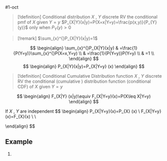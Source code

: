 #1-oct 

> [!definition] Conditional distribution
>  $X$ , $Y$  discrete RV the conditional pmf of  $X$  given $Y=y$ 
>  $P_{X|Y}(x|y)=P(X=x|Y=y)=\frac{p(x,y)}{P_{Y}(y)}$ only when $P_{Y}(y)>0$

> [!remark] 
> $\sum_{x}^{}P_{X|Y}(x|y)=1$ 

$$
\begin{align}
	\sum_{x}^{}P_{X|Y}(x|y) & =\frac{1}{P(Y=y)}\sum_{x}^{}P(X=x,Y=y)  \\
 & =\frac{1}{P(Y=y)}P(Y=y) \\
 & =1 \\
\end{align}
$$
$$
\begin{align}
P_{X|Y}(x|y)=P_{X|Y=y}  (x)
\end{align}
$$
> [!definition]  Conditional Cumulative Distribution function 
>  $X$ , $Y$  discrete RV the conditional (cumulative ) distribution function (conditional CDF) 
> of  $X$  given  $Y=y$ 

$$
\begin{align}
F_{X|Y} (x|y)\equiv F_{X|Y=y}(x)=P(X\leq X|Y=y) 
\end{align}
$$

If $X$ , $Y$ are independent
$$
\begin{align}
P_{X|Y=y}(x)=P_{X} (x)  \\
F_{X|Y=y}(x)=F_{X}(x)   \\
 \\

\end{align}
$$
## Example 

1. 